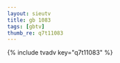 ```yaml
--- 
layout: sieutv
title: gb 1083
tags: [gbtv]
thumb_re: q7t11083
---
```

{% include tvadv key="q7t11083" %} 
